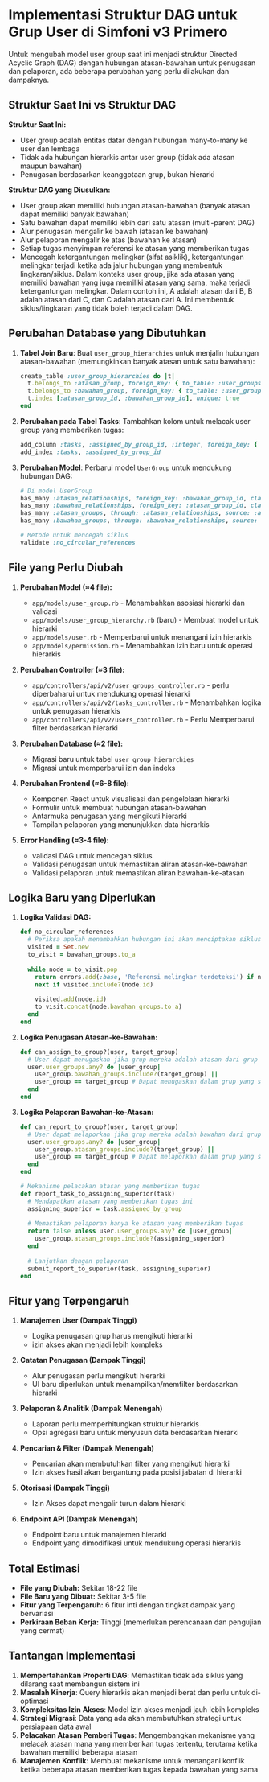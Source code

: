 # Implementasi Struktur DAG untuk Grup User di Simfoni v3 Primero

Untuk mengubah model user group saat ini menjadi struktur Directed Acyclic Graph (DAG) dengan hubungan atasan-bawahan untuk penugasan dan pelaporan, ada beberapa perubahan yang perlu dilakukan dan dampaknya.

## Struktur Saat Ini vs Struktur DAG

**Struktur Saat Ini:**
- User group adalah entitas datar dengan hubungan many-to-many ke user dan lembaga
- Tidak ada hubungan hierarkis antar user group (tidak ada atasan maupun bawahan)
- Penugasan berdasarkan keanggotaan grup, bukan hierarki

**Struktur DAG yang Diusulkan:**
- User group akan memiliki hubungan atasan-bawahan (banyak atasan dapat memiliki banyak bawahan)
- Satu bawahan dapat memiliki lebih dari satu atasan (multi-parent DAG)
- Alur penugasan mengalir ke bawah (atasan ke bawahan)
- Alur pelaporan mengalir ke atas (bawahan ke atasan)
- Setiap tugas menyimpan referensi ke atasan yang memberikan tugas
- Mencegah ketergantungan melingkar (sifat asiklik), ketergantungan melingkar terjadi ketika ada jalur hubungan yang membentuk lingkaran/siklus. Dalam konteks user group, jika ada atasan yang memiliki bawahan yang juga memiliki atasan yang sama, maka terjadi ketergantungan melingkar. Dalam contoh ini, A adalah atasan dari B, B adalah atasan dari C, dan C adalah atasan dari A. Ini membentuk siklus/lingkaran yang tidak boleh terjadi dalam DAG.

## Perubahan Database yang Dibutuhkan

1. **Tabel Join Baru**: Buat `user_group_hierarchies` untuk menjalin hubungan atasan-bawahan (memungkinkan banyak atasan untuk satu bawahan):
   ```ruby
   create_table :user_group_hierarchies do |t|
     t.belongs_to :atasan_group, foreign_key: { to_table: :user_groups }
     t.belongs_to :bawahan_group, foreign_key: { to_table: :user_groups }
     t.index [:atasan_group_id, :bawahan_group_id], unique: true
   end
   ```
   
2. **Perubahan pada Tabel Tasks**: Tambahkan kolom untuk melacak user group yang memberikan tugas:
   ```ruby
   add_column :tasks, :assigned_by_group_id, :integer, foreign_key: { to_table: :user_groups }
   add_index :tasks, :assigned_by_group_id
   ```

2. **Perubahan Model**: Perbarui model `UserGroup` untuk mendukung hubungan DAG:
   ```ruby
   # Di model UserGroup
   has_many :atasan_relationships, foreign_key: :bawahan_group_id, class_name: 'UserGroupHierarchy'
   has_many :bawahan_relationships, foreign_key: :atasan_group_id, class_name: 'UserGroupHierarchy'
   has_many :atasan_groups, through: :atasan_relationships, source: :atasan_group
   has_many :bawahan_groups, through: :bawahan_relationships, source: :bawahan_group
   
   # Metode untuk mencegah siklus
   validate :no_circular_references
   ```

## File yang Perlu Diubah

1. **Perubahan Model (≈4 file):**
   - `app/models/user_group.rb` - Menambahkan asosiasi hierarki dan validasi
   - `app/models/user_group_hierarchy.rb` (baru) - Membuat model untuk hierarki
   - `app/models/user.rb` - Memperbarui untuk menangani izin hierarkis
   - `app/models/permission.rb` - Menambahkan izin baru untuk operasi hierarkis

2. **Perubahan Controller (≈3 file):**
   - `app/controllers/api/v2/user_groups_controller.rb` - perlu diperbaharui untuk mendukung operasi hierarki
   - `app/controllers/api/v2/tasks_controller.rb` - Menambahkan logika untuk penugasan hierarkis
   - `app/controllers/api/v2/users_controller.rb` - Perlu Memperbarui filter berdasarkan hierarki

3. **Perubahan Database (≈2 file):**
   - Migrasi baru untuk tabel `user_group_hierarchies`
   - Migrasi untuk memperbarui izin dan indeks

4. **Perubahan Frontend (≈6-8 file):**
   - Komponen React untuk visualisasi dan pengelolaan hierarki
   - Formulir untuk membuat hubungan atasan-bawahan
   - Antarmuka penugasan yang mengikuti hierarki
   - Tampilan pelaporan yang menunjukkan data hierarkis

5. **Error Handling (≈3-4 file):**
   - validasi DAG untuk mencegah siklus
   - Validasi penugasan untuk memastikan aliran atasan-ke-bawahan
   - Validasi pelaporan untuk memastikan aliran bawahan-ke-atasan

## Logika Baru yang Diperlukan

1. **Logika Validasi DAG:**
   ```ruby
   def no_circular_references
     # Periksa apakah menambahkan hubungan ini akan menciptakan siklus
     visited = Set.new
     to_visit = bawahan_groups.to_a
     
     while node = to_visit.pop
       return errors.add(:base, 'Referensi melingkar terdeteksi') if node.id == id
       next if visited.include?(node.id)
       
       visited.add(node.id)
       to_visit.concat(node.bawahan_groups.to_a)
     end
   end
   ```

2. **Logika Penugasan Atasan-ke-Bawahan:**
   ```ruby
   def can_assign_to_group?(user, target_group)
     # User dapat menugaskan jika grup mereka adalah atasan dari grup target
     user.user_groups.any? do |user_group|
       user_group.bawahan_groups.include?(target_group) ||
       user_group == target_group # Dapat menugaskan dalam grup yang sama
     end
   end
   ```

3. **Logika Pelaporan Bawahan-ke-Atasan:**
   ```ruby
   def can_report_to_group?(user, target_group)
     # User dapat melaporkan jika grup mereka adalah bawahan dari grup target
     user.user_groups.any? do |user_group|
       user_group.atasan_groups.include?(target_group) ||
       user_group == target_group # Dapat melaporkan dalam grup yang sama
     end
   end
   
   # Mekanisme pelacakan atasan yang memberikan tugas
   def report_task_to_assigning_superior(task)
     # Mendapatkan atasan yang memberikan tugas ini
     assigning_superior = task.assigned_by_group
     
     # Memastikan pelaporan hanya ke atasan yang memberikan tugas
     return false unless user.user_groups.any? do |user_group|
       user_group.atasan_groups.include?(assigning_superior)
     end
     
     # Lanjutkan dengan pelaporan
     submit_report_to_superior(task, assigning_superior)
   end
   ```

## Fitur yang Terpengaruh

1. **Manajemen User (Dampak Tinggi)**
   - Logika penugasan grup harus mengikuti hierarki
   - izin akses akan menjadi lebih kompleks

2. **Catatan Penugasan (Dampak Tinggi)**
   - Alur penugasan perlu mengikuti hierarki
   - UI baru diperlukan untuk menampilkan/memfilter berdasarkan hierarki

3. **Pelaporan & Analitik (Dampak Menengah)**
   - Laporan perlu memperhitungkan struktur hierarkis
   - Opsi agregasi baru untuk menyusun data berdasarkan hierarki

4. **Pencarian & Filter (Dampak Menengah)**
   - Pencarian akan membutuhkan filter yang mengikuti hierarki
   - Izin akses hasil akan bergantung pada posisi jabatan di hierarki

5. **Otorisasi (Dampak Tinggi)**
   - Izin Akses dapat mengalir turun dalam hierarki

6. **Endpoint API (Dampak Menengah)**
   - Endpoint baru untuk manajemen hierarki
   - Endpoint yang dimodifikasi untuk mendukung operasi hierarkis

## Total Estimasi

- **File yang Diubah:** Sekitar 18-22 file
- **File Baru yang Dibuat:** Sekitar 3-5 file
- **Fitur yang Terpengaruh:** 6 fitur inti dengan tingkat dampak yang bervariasi
- **Perkiraan Beban Kerja:** Tinggi (memerlukan perencanaan dan pengujian yang cermat)

## Tantangan Implementasi

1. **Mempertahankan Properti DAG**: Memastikan tidak ada siklus yang dilarang saat membangun sistem ini
2. **Masalah Kinerja**: Query hierarkis akan menjadi berat dan perlu untuk di-optimasi
3. **Kompleksitas Izin Akses**: Model izin akses menjadi jauh lebih kompleks
4. **Strategi Migrasi**: Data yang ada akan membutuhkan strategi untuk persiapaan data awal
5. **Pelacakan Atasan Pemberi Tugas**: Mengembangkan mekanisme yang melacak atasan mana yang memberikan tugas tertentu, terutama ketika bawahan memiliki beberapa atasan
6. **Manajemen Konflik**: Membuat mekanisme untuk menangani konflik ketika beberapa atasan memberikan tugas kepada bawahan yang sama
